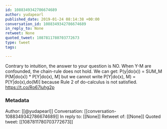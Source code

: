 ```yaml
---
id: 1088349342786674689
author: yudapearl
published_date: 2019-01-24 08:14:38 +00:00
conversation_id: 1088349342786674689
in_reply_to: None
retweet: None
quoted_tweet: 1087811780703772673
type: tweet
tags:

---
```


Contrary to intuition, the answer to your question is NO. When Y-M are confounded, the chain-rule does not hold. We can get: 
P(y|do(x)) = SUM_M P(M|do(x)) * P[Y|do(x), M] 
but we cannot write P[Y|do(x), M) = P[Y|do(x),do(M)]
because Rule 2 of do-calculus is not satisfied. https://t.co/Ro67luhg2p

### Metadata

Author: [[@yudapearl]]
Conversation: [[conversation-1088349342786674689]]
In reply to: [[None]]
Retweet of: [[None]]
Quoted tweet: [[1087811780703772673]]
